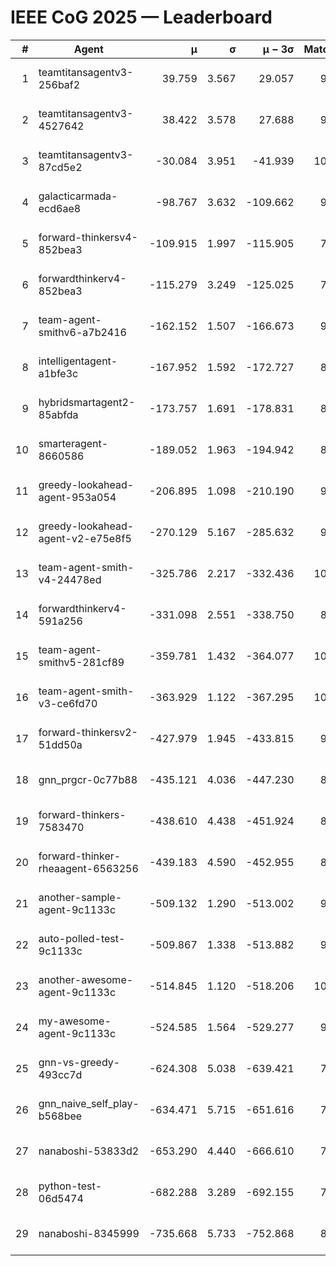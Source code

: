 # IEEE CoG 2025 — Leaderboard

| # | Agent | μ | σ | μ − 3σ | Matches | Updated |
|---:|---|---:|---:|---:|---:|---|
| 1 | teamtitansagentv3-256baf2 | 39.759 | 3.567 | 29.057 | 9780 | 2025-08-20 19:48 |
| 2 | teamtitansagentv3-4527642 | 38.422 | 3.578 | 27.688 | 9154 | 2025-08-20 19:48 |
| 3 | teamtitansagentv3-87cd5e2 | -30.084 | 3.951 | -41.939 | 10106 | 2025-08-20 19:48 |
| 4 | galacticarmada-ecd6ae8 | -98.767 | 3.632 | -109.662 | 9520 | 2025-08-20 19:48 |
| 5 | forward-thinkersv4-852bea3 | -109.915 | 1.997 | -115.905 | 7857 | 2025-08-20 19:48 |
| 6 | forwardthinkerv4-852bea3 | -115.279 | 3.249 | -125.025 | 7731 | 2025-08-20 19:48 |
| 7 | team-agent-smithv6-a7b2416 | -162.152 | 1.507 | -166.673 | 9260 | 2025-08-20 19:48 |
| 8 | intelligentagent-a1bfe3c | -167.952 | 1.592 | -172.727 | 8016 | 2025-08-20 19:48 |
| 9 | hybridsmartagent2-85abfda | -173.757 | 1.691 | -178.831 | 8740 | 2025-08-20 19:48 |
| 10 | smarteragent-8660586 | -189.052 | 1.963 | -194.942 | 8369 | 2025-08-20 19:48 |
| 11 | greedy-lookahead-agent-953a054 | -206.895 | 1.098 | -210.190 | 9298 | 2025-08-20 19:48 |
| 12 | greedy-lookahead-agent-v2-e75e8f5 | -270.129 | 5.167 | -285.632 | 9418 | 2025-08-20 19:48 |
| 13 | team-agent-smith-v4-24478ed | -325.786 | 2.217 | -332.436 | 10022 | 2025-08-20 19:48 |
| 14 | forwardthinkerv4-591a256 | -331.098 | 2.551 | -338.750 | 8083 | 2025-08-20 19:48 |
| 15 | team-agent-smithv5-281cf89 | -359.781 | 1.432 | -364.077 | 10120 | 2025-08-20 19:48 |
| 16 | team-agent-smith-v3-ce6fd70 | -363.929 | 1.122 | -367.295 | 10502 | 2025-08-20 19:48 |
| 17 | forward-thinkersv2-51dd50a | -427.979 | 1.945 | -433.815 | 9786 | 2025-08-20 19:48 |
| 18 | gnn_prgcr-0c77b88 | -435.121 | 4.036 | -447.230 | 8630 | 2025-08-20 19:48 |
| 19 | forward-thinkers-7583470 | -438.610 | 4.438 | -451.924 | 8800 | 2025-08-20 19:48 |
| 20 | forward-thinker-rheaagent-6563256 | -439.183 | 4.590 | -452.955 | 8946 | 2025-08-20 19:48 |
| 21 | another-sample-agent-9c1133c | -509.132 | 1.290 | -513.002 | 9500 | 2025-08-20 19:48 |
| 22 | auto-polled-test-9c1133c | -509.867 | 1.338 | -513.882 | 9000 | 2025-08-20 19:48 |
| 23 | another-awesome-agent-9c1133c | -514.845 | 1.120 | -518.206 | 10300 | 2025-08-20 19:48 |
| 24 | my-awesome-agent-9c1133c | -524.585 | 1.564 | -529.277 | 9880 | 2025-08-20 19:48 |
| 25 | gnn-vs-greedy-493cc7d | -624.308 | 5.038 | -639.421 | 7620 | 2025-08-20 19:48 |
| 26 | gnn_naive_self_play-b568bee | -634.471 | 5.715 | -651.616 | 7940 | 2025-08-20 19:48 |
| 27 | nanaboshi-53833d2 | -653.290 | 4.440 | -666.610 | 7480 | 2025-08-20 19:48 |
| 28 | python-test-06d5474 | -682.288 | 3.289 | -692.155 | 7780 | 2025-08-20 19:48 |
| 29 | nanaboshi-8345999 | -735.668 | 5.733 | -752.868 | 8070 | 2025-08-20 19:48 |

